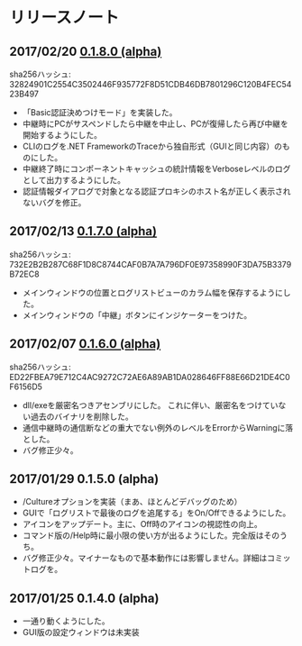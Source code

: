 # リリースノート

## 2017/02/20 [0.1.8.0 (alpha)](MAPE_0.1.8.0_Windows.zip) 

sha256ハッシュ: 32824901C2554C3502446F935772F8D51CDB46DB7801296C120B4FEC5423B497

* 「Basic認証決めつけモード」を実装した。
* 中継時にPCがサスペンドしたら中継を中止し、PCが復帰したら再び中継を開始するようにした。
* CLIのログを.NET FrameworkのTraceから独自形式（GUIと同じ内容）のものにした。
* 中継終了時にコンポーネントキャッシュの統計情報をVerboseレベルのログとして出力するようにした。
* 認証情報ダイアログで対象となる認証プロキシのホスト名が正しく表示されないバグを修正。


## 2017/02/13 [0.1.7.0 (alpha)](MAPE_0.1.7.0_Windows.zip) 

sha256ハッシュ: 732E2B2B287C68F1D8C8744CAF0B7A7A796DF0E97358990F3DA75B3379B72EC8

* メインウィンドウの位置とログリストビューのカラム幅を保存するようにした。
* メインウィンドウの「中継」ボタンにインジケーターをつけた。

## 2017/02/07 [0.1.6.0 (alpha)](MAPE_0.1.6.0_Windows.zip) 

sha256ハッシュ: ED22FBEA79E712C4AC9272C72AE6A89AB1DA028646FF88E66D21DE4C0F6156D5

* dll/exeを厳密名つきアセンブリにした。
これに伴い、厳密名をつけていない過去のバイナリを削除した。
* 通信中継時の通信断などの重大でない例外のレベルをErrorからWarningに落とした。 
* バグ修正少々。

## 2017/01/29 0.1.5.0 (alpha)

* /Cultureオプションを実装（まあ、ほとんどデバッグのため）
* GUIで「ログリストで最後のログを追尾する」をOn/Offできるようにした。
* アイコンをアップデート。主に、Off時のアイコンの視認性の向上。
* コマンド版の/Help時に最小限の使い方が出るようにした。完全版はそのうち。
* バグ修正少々。マイナーなもので基本動作には影響しません。詳細はコミットログを。

## 2017/01/25 0.1.4.0 (alpha)

* 一通り動くようにした。
* GUI版の設定ウィンドウは未実装
